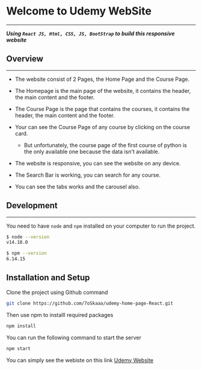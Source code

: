 # Welcome to Udemy WebSite

---

***Using `React JS, Html, CSS, JS, BootStrap` to build this responsive website***

## Overview

---

- The website consist of 2 Pages, the Home Page and the Course Page.

- The Homepage is the main page of the website, it contains the header, the main content and the footer.

- The Course Page is the page that contains the courses, it contains the header, the main content and the footer.

- Your can see the Course Page of any course by clicking on the course card.
  - But unfortunately, the course page of the first course of python is the only available one because the data isn't available.

- The website is responsive, you can see the website on any device.

- The Search Bar is working, you can search for any course.

- You can see the tabs works and the carousel also.

## Development

---
You need to have `node` and `npm` installed on your computer to run the project.

```Bash
$ node --version
v14.18.0

$ npm --version
6.14.15
```

## Installation and Setup

Clone the project using Github command

```Bash
git clone https://github.com/7oSkaaa/udemy-home-page-React.git
```

Then use npm to installl required packages

```Bash
npm install
```

You can run the following command to start the server

```Bash
npm start
```

You can simply see the webiste on this link [Udemy Website](https://7oskaaa.github.io/udemy-home-page-React/)
